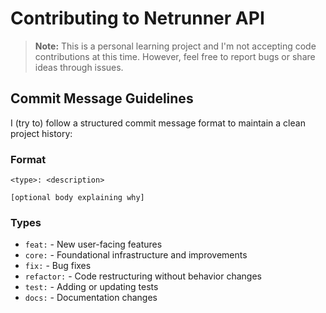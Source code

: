 # Contributing to Netrunner API

> **Note:** This is a personal learning project and I'm not accepting code contributions at this time. However, feel free to report bugs or share ideas through issues.

## Commit Message Guidelines

I (try to) follow a structured commit message format to maintain a clean project history:

### Format

```
<type>: <description>

[optional body explaining why]
```

### Types

- `feat:` - New user-facing features
- `core:` - Foundational infrastructure and improvements
- `fix:` - Bug fixes
- `refactor:` - Code restructuring without behavior changes
- `test:` - Adding or updating tests
- `docs:` - Documentation changes
